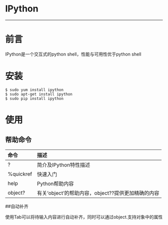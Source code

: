 # IPython

---

# 前言

IPython是一个交互式的python shell，性能与可用性优于python shell

# 安装

```shell
$ sudo yum install ipython
$ sudo apt-get install ipython
$ sudo pip install ipython
```

# 使用

## 帮助命令

| 命令 | 描述 |
| :--- | :--- |
| ? | 简介及IPython特性描述 |
| %quickref | 快速入门 |
| help | Python帮助内容 |
| object? | 有关‘object’的帮助内容，object??提供更加精确的内容 |

##自动补齐

使用Tab可以将待输入内容进行自动补齐，同时可以通过object.支持对象中的属性


